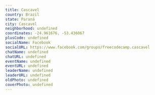 ```yaml
---
title: Cascavel
country: Brazil
state: Paraná
city: Cascavel
neighborhood: undefined
coordinates: -24.961676, -53.436067
plusCode: undefined
socialName: Facebook
socialURL: https://www.facebook.com/groups/freecodecamp.cascavel
chatName: undefined
chatURL: undefined
eventName: undefined
eventURL: undefined
leaderName: undefined
leaderURL: undefined
oldPhoto: undefined
coverPhoto: undefined
---
```

